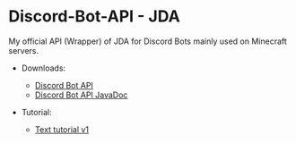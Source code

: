 # Discord-Bot-API - JDA
My official API (Wrapper) of JDA for Discord Bots mainly used on Minecraft servers.

* Downloads:
  * [Discord Bot API](http://tjplaysnow.ddns.net/portfolio/minecraft-plugins/Discord-Bot-API/Discord-Bot-API.jar)
  * [Discord Bot API JavaDoc](http://tjplaysnow.ddns.net/portfolio/minecraft-plugins/Discord-Bot-API/doc/)

* Tutorial:
  * [Text tutorial v1](http://tjplaysnow.ddns.net/portfolio/minecraft-plugins/Discord-Bot-API/)
